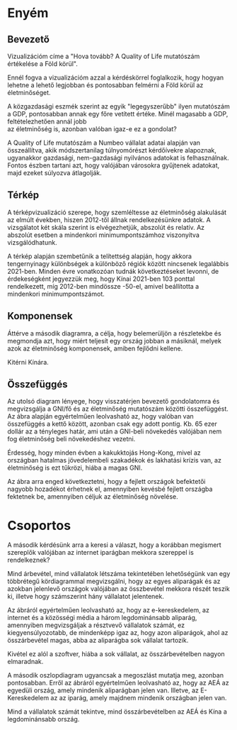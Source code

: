 # Enyém

## Bevezető

Vizualizációm címe a "Hova tovább? A Quality of Life mutatószám értékelése a Föld körül".

Ennél fogva a vizualizációm azzal a kérdéskörrel foglalkozik, hogy hogyan lehetne
a lehető legjobban és pontosabban felmérni a Föld körül az életminőséget.

A közgazdasági eszmék szerint az egyik "legegyszerűbb" ilyen mutatószám a GDP, pontosabban
annak egy főre vetített értéke. Minél magasabb a GDP, feltételezhetően annál jobb  
az életminőség is, azonban valóban igaz-e ez a gondolat?

A Quality of Life mutatószám a Numbeo vállalat adatai alapján van összeállítva,
akik módszertanilag túlnyomórészt kérdőívekre alapoznak, ugyanakkor gazdasági, nem-gazdasági
nyilvános adatokat is felhasználnak.
Fontos észben tartani azt, hogy valójában városokra gyűjtenek adatokat, majd ezeket súlyozva átlagolják.  

## Térkép  

A térképvizualizáció szerepe, hogy szemléltesse az életminőség alakulását az elmúlt években, hiszen 2012-től állnak rendelkezésünkre adatok.
A vizsgálatot két skála szerint is elvégezhetjük, abszolút és relatív. Az abszolút esetben a mindenkori minimumpontszámhoz viszonyítva vizsgálódhatunk.

A térkép alapján szembetűnik a telítettség alapján, hogy akkora tengernyinagy különbségek
a különböző régiók között nincsenek legalábbis 2021-ben. Minden évre vonatkozóan tudnák
következtéseket levonni, de érdekeségként jegyezzük meg, hogy Kínai 2021-ben 103 ponttal
rendelkezett, míg 2012-ben mindössze -50-el, amivel beállította a mindenkori minimumpontszámot.

## Komponensek

Áttérve a második diagramra, a célja, hogy belemerüljön a részletekbe és megmondja azt,
hogy miért teljesít egy ország jobban a másiknál, melyek azok az életminőség
komponensek, amiben fejlődni kellene.

Kitérni Kínára.

## Összefüggés

Az utolsó diagram lényege, hogy visszatérjen bevezető gondolatomra és megvizsgálja
a GNI/fő és az életminőség mutatószám közötti összefüggést. Az ábra alapján egyértelműen
leolvasható az, hogy valóban van összefüggés a kettő között, azonban csak egy adott pontig.
Kb. 65 ezer dollár az a tényleges határ, ami után a GNI-beli növekedés valójában nem fog
életminőség beli növekedéshez vezetni.

Érdesség, hogy minden évben a kakukktojás Hong-Kong, mivel az országban hatalmas
jövedelembeli szakadékok és lakhatási krízis van, az életminőség is ezt tűkrözi, hiába
a magas GNI.

Az ábra arra enged következtetni, hogy a fejlett országok befektetői nagyobb hozadékot
érhetnek el, amennyiben kevésbé fejlett országba fektetnek be, amennyiben céljuk
az életminőség növelése.

# Csoportos

A második kérdésünk arra a keresi a választ, hogy a korábban megismert szereplők
valójában az internet iparágban mekkora szereppel is rendelkeznek?

Mind árbevétel, mind vállalatok létszáma tekintetében lehetőségünk van egy többrétegű
kördiagrammal megvizsgálni, hogy az egyes aliparágak és az azokban jelenlevő országok
valójában az összbevétel mekkora részét teszik ki, illetve hogy számszerint
hány vállalatot jelentenek.

Az ábráról egyértelműen leolvasható az, hogy az e-kereskedelem, az internet és a közösségi média a három legdominánsabb aliparág, amennyiben megvizsgáljak a résztvevő
vállalatok számát, ez kiegyensúlyozotabb, de mindenképp igaz az, hogy azon
aliparágok, ahol az összárbevétel magas, abba az aliparágba sok vállalat tartozik.

Kivétel ez alól a szoftver, hiába a sok vállalat, az összárbevételben nagyon elmaradnak.

A második oszlopdiagram ugyancsak a megoszlást mutatja meg, azonban pontosabban.
Erről az ábráról egyértelműen leolvasható az, hogy az AEÁ az egyedüli ország, amely
mindenik aliparágban jelen van. Illetve, az E-Kereskedelem az az iparág, amely
majdnem mindenik országban jelen van.

Mind a vállalatok számát tekintve, mind összárbevételben az AEÁ és Kína a legdominánsabb
ország.

